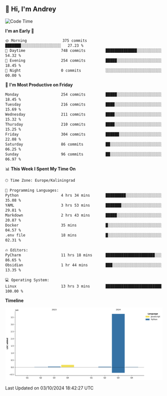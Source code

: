 ## 👋 Hi, I'm Andrey

<!--START_SECTION:waka-->
![Code Time](http://img.shields.io/badge/Code%20Time-476%20hrs%2034%20mins-blue)

**I'm an Early 🐤** 

```text
🌞 Morning                375 commits         ███████░░░░░░░░░░░░░░░░░░   27.23 % 
🌆 Daytime                748 commits         ██████████████░░░░░░░░░░░   54.32 % 
🌃 Evening                254 commits         █████░░░░░░░░░░░░░░░░░░░░   18.45 % 
🌙 Night                  0 commits           ░░░░░░░░░░░░░░░░░░░░░░░░░   00.00 % 
```
📅 **I'm Most Productive on Friday** 

```text
Monday                   254 commits         █████░░░░░░░░░░░░░░░░░░░░   18.45 % 
Tuesday                  216 commits         ████░░░░░░░░░░░░░░░░░░░░░   15.69 % 
Wednesday                211 commits         ████░░░░░░░░░░░░░░░░░░░░░   15.32 % 
Thursday                 210 commits         ████░░░░░░░░░░░░░░░░░░░░░   15.25 % 
Friday                   304 commits         ██████░░░░░░░░░░░░░░░░░░░   22.08 % 
Saturday                 86 commits          ██░░░░░░░░░░░░░░░░░░░░░░░   06.25 % 
Sunday                   96 commits          ██░░░░░░░░░░░░░░░░░░░░░░░   06.97 % 
```


📊 **This Week I Spent My Time On** 

```text
🕑︎ Time Zone: Europe/Kaliningrad

💬 Programming Languages: 
Python                   4 hrs 34 mins       █████████░░░░░░░░░░░░░░░░   35.08 % 
YAML                     3 hrs 53 mins       ███████░░░░░░░░░░░░░░░░░░   29.81 % 
Markdown                 2 hrs 43 mins       █████░░░░░░░░░░░░░░░░░░░░   20.87 % 
Docker                   35 mins             █░░░░░░░░░░░░░░░░░░░░░░░░   04.57 % 
.env file                18 mins             █░░░░░░░░░░░░░░░░░░░░░░░░   02.31 % 

🔥 Editors: 
PyCharm                  11 hrs 18 mins      ██████████████████████░░░   86.65 % 
Obsidian                 1 hr 44 mins        ███░░░░░░░░░░░░░░░░░░░░░░   13.35 % 

💻 Operating System: 
Linux                    13 hrs 3 mins       █████████████████████████   100.00 % 
```

**Timeline**

![Lines of Code chart](https://raw.githubusercontent.com/Mist3s/Mist3s/main/assets/bar_graph.png)


 Last Updated on 03/10/2024 18:42:27 UTC
<!--END_SECTION:waka-->

